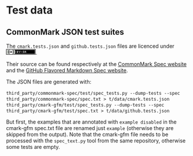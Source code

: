 # Test data

## CommonMark JSON test suites

The `cmark.tests.json` and `github.tests.json` files are licenced under
[![CC BY-SA licence](cc-by-sa.png)](http://creativecommons.org/licenses/by-sa/4.0/).

Their source can be found respectively at the
[CommonMark Spec website](https://spec.commonmark.org/) and the
[GitHub Flavored Markdown Spec website](https://github.github.com/gfm/).

The JSON files are generated with:

    third_party/commonmark-spec/test/spec_tests.py --dump-tests --spec third_party/commonmark-spec/spec.txt > t/data/cmark.tests.json
    third_party/cmark-gfm/test/spec_tests.py --dump-tests --spec third_party/cmark-gfm/test/spec.txt > t/data/github.tests.json

But first, the examples that are annotated with `example disabled` in the
cmark-gfm spec.txt file are renamed just `example` (otherwise they are skipped
from the output). Note that the cmark-gfm file needs to be processed with the
`spec_text.py` tool from the same repository, otherwise some tests are empty.
